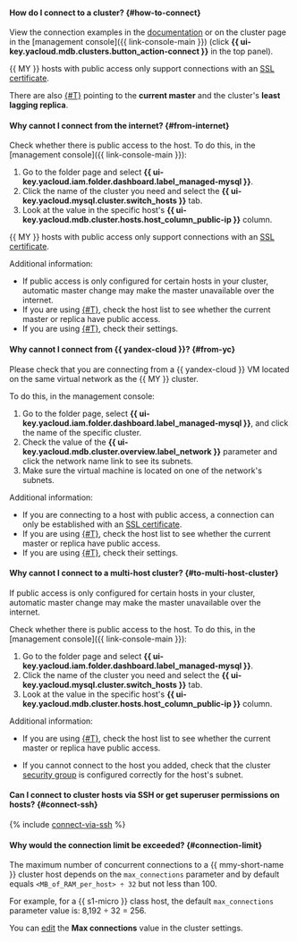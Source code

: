 #### How do I connect to a cluster? {#how-to-connect}

View the connection examples in the [documentation](../../managed-mysql/operations/connect.md#connection-string) or on the cluster page in the [management console]({{ link-console-main }}) (click **{{ ui-key.yacloud.mdb.clusters.button_action-connect }}** in the top panel).

{{ MY }} hosts with public access only support connections with an [SSL certificate](../../managed-mysql/operations/connect.md#get-ssl-cert).

There are also [{#T}](../../managed-mysql/operations/connect.md#special-fqdns) pointing to the **current master** and the cluster's **least lagging replica**.

#### Why cannot I connect from the internet? {#from-internet}

Check whether there is public access to the host. To do this, in the [management console]({{ link-console-main }}):
1. Go to the folder page and select **{{ ui-key.yacloud.iam.folder.dashboard.label_managed-mysql }}**.
1. Click the name of the cluster you need and select the **{{ ui-key.yacloud.mysql.cluster.switch_hosts }}** tab.
1. Look at the value in the specific host's **{{ ui-key.yacloud.mdb.cluster.hosts.host_column_public-ip }}** column.

{{ MY }} hosts with public access only support connections with an [SSL certificate](../../managed-mysql/operations/connect.md#get-ssl-cert).

Additional information:
* If public access is only configured for certain hosts in your cluster, automatic master change may make the master unavailable over the internet.
* If you are using [{#T}](../../managed-mysql/operations/connect.md#special-fqdns), check the host list to see whether the current master or replica have public access.
* If you are using [{#T}](../../managed-mysql/concepts/network.md#security-groups), check their settings.

#### Why cannot I connect from {{ yandex-cloud }}? {#from-yc}

Please check that you are connecting from a {{ yandex-cloud }} VM located on the same virtual network as the {{ MY }} cluster.

To do this, in the management console:
1. Go to the folder page, select **{{ ui-key.yacloud.iam.folder.dashboard.label_managed-mysql }}**, and click the name of the specific cluster.
1. Check the value of the **{{ ui-key.yacloud.mdb.cluster.overview.label_network }}** parameter and click the network name link to see its subnets.
1. Make sure the virtual machine is located on one of the network's subnets.

Additional information:
* If you are connecting to a host with public access, a connection can only be established with an [SSL certificate](../../managed-mysql/operations/connect.md#get-ssl-cert).
* If you are using [{#T}](../../managed-mysql/operations/connect.md#special-fqdns), check the host list to see whether the current master or replica have public access.
* If you are using [{#T}](../../managed-mysql/concepts/network.md#security-groups), check their settings.

#### Why cannot I connect to a multi-host cluster? {#to-multi-host-cluster}

If public access is only configured for certain hosts in your cluster, automatic master change may make the master unavailable over the internet.

Check whether there is public access to the host. To do this, in the [management console]({{ link-console-main }}):
1. Go to the folder page and select **{{ ui-key.yacloud.iam.folder.dashboard.label_managed-mysql }}**.
1. Click the name of the cluster you need and select the **{{ ui-key.yacloud.mysql.cluster.switch_hosts }}** tab.
1. Look at the value in the specific host's **{{ ui-key.yacloud.mdb.cluster.hosts.host_column_public-ip }}** column.

Additional information:

* If you are using [{#T}](../../managed-mysql/operations/connect.md#special-fqdns), check the host list to see whether the current master or replica have public access.


* If you cannot connect to the host you added, check that the cluster [security group](../../managed-mysql/concepts/network.md#security-groups) is configured correctly for the host's subnet.


#### Can I connect to cluster hosts via SSH or get superuser permissions on hosts? {#connect-ssh}

{% include [connect-via-ssh](../../_includes/mdb/connect-via-ssh.md) %}

#### Why would the connection limit be exceeded? {#connection-limit}

The maximum number of concurrent connections to a {{ mmy-short-name }} cluster host depends on the `max_connections` parameter and by default equals `<MB_of_RAM_per_host> ÷ 32` but not less than 100.

For example, for a {{ s1-micro }} class host, the default `max_connections` parameter value is: 8,192 ÷ 32 = 256.

You can [edit](../../managed-mysql/operations/update.md#change-mysql-config) the **Max connections** value in the cluster settings.
